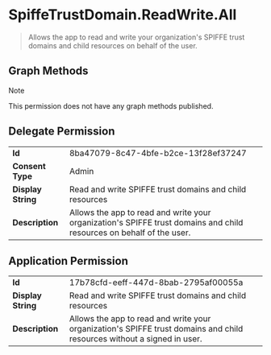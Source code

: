 # SpiffeTrustDomain.ReadWrite.All

> Allows the app to read and write your organization's SPIFFE trust domains and child resources on behalf of the user.
## Graph Methods

> [!NOTE]
> This permission does not have any graph methods published.

## Delegate Permission
|||
|-|-|
|**Id**|8ba47079-8c47-4bfe-b2ce-13f28ef37247|
|**Consent Type**|Admin|
|**Display String**|Read and write SPIFFE trust domains and child resources|
|**Description**|Allows the app to read and write your organization's SPIFFE trust domains and child resources on behalf of the user.|
## Application Permission
|||
|-|-|
|**Id**|17b78cfd-eeff-447d-8bab-2795af00055a|
|**Display String**|Read and write SPIFFE trust domains and child resources|
|**Description**|Allows the app to read and write your organization's SPIFFE trust domains and child resources without a signed in user.|
